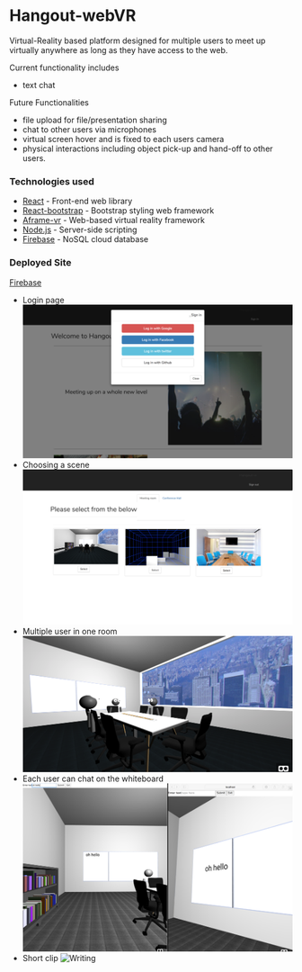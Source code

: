 # Hangout-webVR

Virtual-Reality based platform designed for multiple users to meet up virtually anywhere as long as they have access to the web.

Current functionality includes
- text chat

Future Functionalities
- file upload for file/presentation sharing
- chat to other users via microphones
- virtual screen hover and is fixed to each users camera
- physical interactions including object pick-up and hand-off to other users.

### Technologies used

* [React](https://reactjs.org/) - Front-end web library
* [React-bootstrap](https://react-bootstrap.github.io/) - Bootstrap styling web framework
* [Aframe-vr](https://aframe.io/) - Web-based virtual reality framework
* [Node.js](https://nodejs.org/en/) - Server-side scripting
* [Firebase](https://firebase.google.com/) - NoSQL cloud database

### Deployed Site
[Firebase](https://hangout-vr-debed.firebaseapp.com)

* Login page ![Login page](./Images/Login_page.png "Login page")
* Choosing a scene ![Scenes](./Images/Choose.png "Scenes")
* Multiple user in one room ![Front-page](./Images/hangout-vr-interior.png "Hangout-VR image")
* Each user can chat on the whiteboard ![Writing](./Images/Hello_text.png "Writing")
* Short clip ![Writing](https://media.giphy.com/media/26wkSLrSJXf0gmflu/giphy.gif)

